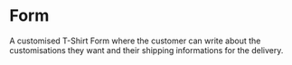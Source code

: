 # Form
A customised T-Shirt Form where the customer can write about the customisations they want and their shipping informations for the delivery.
